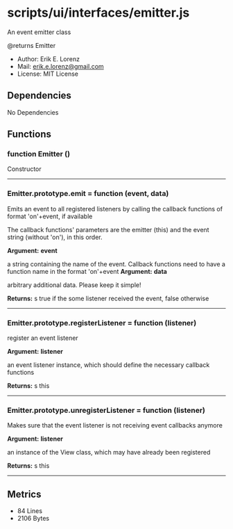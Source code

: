 # scripts/ui/interfaces/emitter.js


An event emitter class

@returns Emitter
* Author: Erik E. Lorenz 
* Mail: <erik.e.lorenz@gmail.com>
* License: MIT License


## Dependencies

No Dependencies

## Functions

###   function Emitter ()
Constructor

---


###   Emitter.prototype.emit = function (event, data)
Emits an event to all registered listeners by calling the callback
functions of format 'on'+event, if available

The callback functions' parameters are the emitter (this) and the event
string (without 'on'), in this order.

**Argument:** **event**

a string containing the name of the event. Callback functions need
to have a function name in the format 'on'+event
**Argument:** **data**

arbitrary additional data. Please keep it simple!

**Returns:** s true if the some listener received the event, false otherwise

---


###   Emitter.prototype.registerListener = function (listener)
register an event listener

**Argument:** **listener**

an event listener instance, which should define the necessary
callback functions

**Returns:** s this

---


###   Emitter.prototype.unregisterListener = function (listener)
Makes sure that the event listener is not receiving event callbacks anymore

**Argument:** **listener**

an instance of the View class, which may have already been
registered

**Returns:** s this

---

## Metrics

* 84 Lines
* 2106 Bytes

